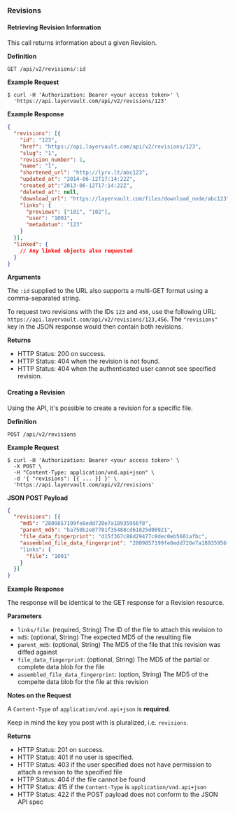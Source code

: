 ### Revisions

#### Retrieving Revision Information

This call returns information about a given Revision.

**Definition**

    GET /api/v2/revisions/:id

**Example Request**

    $ curl -H 'Authorization: Bearer <your access token>' \
      'https://api.layervault.com/api/v2/revisions/123'

**Example Response**

```json
{
  "revisions": [{
    "id": "123",
    "href": "https://api.layervault.com/api/v2/revisions/123",
    "slug": "1",
    "revision_number": 1,
    "name": "1",
    "shortened_url": "http://lyrv.lt/abc123",
    "updated_at": "2014-06-12T17:14:22Z",
    "created_at":"2013-06-12T17:14:22Z",
    "deleted_at": null,
    "download_url": "https://layervault.com/files/download_node/abc123",
    "links": {
      "previews": ["101", "102"],
      "user": "1001",
      "metadatum": "123"
    }
  }],
  "linked": {
    // Any linked objects also requested
  }
}
```

**Arguments**

The `:id` supplied to the URL also supports a multi-GET format using a comma-separated string.

To request two revisions with the IDs `123` and `456`, use the following URL:
`https://api.layervault.com/api/v2/revisions/123,456`. The `"revisions"` key in
the JSON response would then contain both revisions.

**Returns**

- HTTP Status: 200 on success.
- HTTP Status: 404 when the revision is not found.
- HTTP Status: 404 when the authenticated user cannot see specified revision.

#### Creating a Revision

Using the API, it's possible to create a revision for a specific file.

**Definition**

    POST /api/v2/revisions

**Example Request**

    $ curl -H 'Authorization: Bearer <your access token>' \
      -X POST \
      -H "Content-Type: application/vnd.api+json" \
      -d '{ "revisions": [{ ... }] }' \
      'https://api.layervault.com/api/v2/revisions'

**JSON POST Payload**

```json
{
  "revisions": [{
    "md5": "2809857199fe8edd720e7a18935956f8",
    "parent_md5": "ba750b2e87781f35488cd61825d00921",
    "file_data_fingerprint": "d15f367c88d29477c8dec0eb5601afbc",
    "assembled_file_data_fingerprint": "2809857199fe8edd720e7a18935956f8"
    "links": {
      "file": "1001"
    }
  }]
}
```

**Example Response**

The response will be identical to the GET response for a Revision resource.

**Parameters**

- `links/file`: (required, String) The ID of the file to attach this revision to
- `md5`: (optional, String) The expected MD5 of the resulting file
- `parent_md5`: (optional, String) The MD5 of the file that this revision was diffed against
- `file_data_fingerprint`: (optional, String) The MD5 of the partial or complete data blob for the file
- `assembled_file_data_fingerprint`: (option, String) The MD5 of the compelte data blob for the file at this revision

**Notes on the Request**

A `Content-Type` of `application/vnd.api+json` is **required**.

Keep in mind the key you post with is pluralized, i.e. `revisions`.

**Returns**

- HTTP Status: 201 on success.
- HTTP Status: 401 if no user is specified.
- HTTP Status: 403 if the user specified does not have permission to attach a revision to the specified file
- HTTP Status: 404 if the file cannot be found
- HTTP Status: 415 if the `Content-Type` is `application/vnd.api+json`
- HTTP Status: 422 if the POST payload does not conform to the JSON API spec

